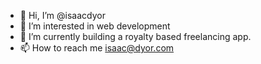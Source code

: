 - 👋 Hi, I’m @isaacdyor
- 👀 I’m interested in web development
- 🌱 I’m currently building a royalty based freelancing app. 
- 📫 How to reach me isaac@dyor.com

<!---
isaacdyor/isaacdyor is a ✨ special ✨ repository because its `README.md` (this file) appears on your GitHub profile.
You can click the Preview link to take a look at your changes.
--->
